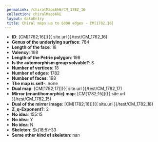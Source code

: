 ```yaml
--- 
 permalink: /chiralMaps6kE/CM_1782_16 
 collection: chiralMaps6kE
 layout: dataEntry
 title: Chiral maps up to 6000 edges - CM[1782;16]
---
```


- **ID**: [CM[1782;16]]({{ site.url }}/test/CM_1782_16)
- **Genus of the underlying surface**: 784
- **Length of the face**: 18
- **Valency**: 198
- **Length of the Petrie polygon**: 198
- **Is the automorphism group solvable?**: S
- **Number of vertices**: 18
- **Number of edges**: 1782
- **Number of faces**: 198
- **The map is self-**: none
- **Dual map**: [CM[1782;17]]({{ site.url }}/test/CM_1782_17)
- **Mirror (enantihomorphic) map**: [CM[1782;15]]({{ site.url }}/test/CM_1782_15)
- **Dual of the mirror image**: [CM[1782;18]]({{ site.url }}/test/CM_1782_18)
- **Z_q-Exponent?**: 2
- **No idea**:  155:15
- **No idea**: Y
- **No idea**: N
- **Skeleton**: Sk(18;5)^33
- **Some other kind of skeleton**: nan
